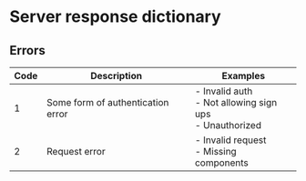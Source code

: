 # Server response dictionary

## Errors

| Code | Description | Examples |
|---|---|---|
| 1 | Some form of authentication error | - Invalid auth<br>- Not allowing sign ups<br>- Unauthorized |
| 2 | Request error | - Invalid request<br>- Missing components |